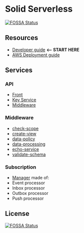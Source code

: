 # Solid Serverless
[![FOSSA Status](https://app.fossa.io/api/projects/git%2Bgithub.com%2FYodata%2Fsolid-serverless.svg?type=shield)](https://app.fossa.io/projects/git%2Bgithub.com%2FYodata%2Fsolid-serverless?ref=badge_shield)


## Resources

- [Developer guide](dev.md) **<-- START HERE**
- [AWS Deployment guide](deploy/aws/README.md)

## Services

### API

- [Front](service/api-front/README.md)
- [Key Service](service/api-key-service/README.md)
- [Middleware](service/api-middleware/README.md)

### Middleware

- [check-scope](service/check-scope/README.md)
- [create-view](service/create-view/README.md)
- [data-policy](service/data-policy/README.md)
- [data-processing](service/data-processing/README.md)
- [echo-service](service/echo-service/README.md)
- [validate-schema](service/validate-schema/README.md)

### Subscription
  - [Manager](service/subscription-manager/README.md) made of:
  - Event processor
  - Inbox processor
  - Outbox processor
  - Push processor

## License
[![FOSSA Status](https://app.fossa.io/api/projects/git%2Bgithub.com%2FYodata%2Fsolid-serverless.svg?type=large)](https://app.fossa.io/projects/git%2Bgithub.com%2FYodata%2Fsolid-serverless?ref=badge_large)
